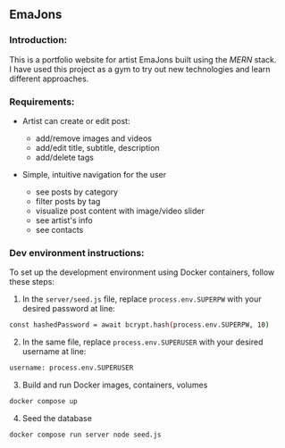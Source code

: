 ## EmaJons ##
### Introduction: ###
This is a portfolio website for artist EmaJons built using the *MERN* stack.  
I have used this project as a gym to try out new technologies and learn different approaches.

### Requirements: ###
- Artist can create or edit post:
  - add/remove images and videos
  - add/edit title, subtitle, description
  - add/delete tags

- Simple, intuitive navigation for the user
  - see posts by category
  - filter posts by tag
  - visualize post content with image/video slider
  - see artist's info
  - see contacts

### Dev environment instructions: ###
To set up the development environment using Docker containers, follow these steps:

1. In the `server/seed.js` file, replace `process.env.SUPERPW` with your desired password at line:
  ```sh
  const hashedPassword = await bcrypt.hash(process.env.SUPERPW, 10)
  ```
2. In the same file, replace `process.env.SUPERUSER` with your desired username at line:
  ```sh
  username: process.env.SUPERUSER
  ```
3. Build and run Docker images, containers, volumes
  ```sh
  docker compose up
  ```
4. Seed the database
  ```sh
  docker compose run server node seed.js
  ```
